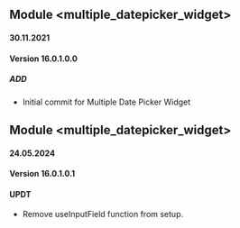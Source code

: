 ## Module <multiple_datepicker_widget>

#### 30.11.2021
#### Version 16.0.1.0.0
##### ADD
- Initial commit for Multiple Date Picker Widget


## Module <multiple_datepicker_widget>

#### 24.05.2024
#### Version 16.0.1.0.1
#### UPDT

- Remove useInputField function from setup.